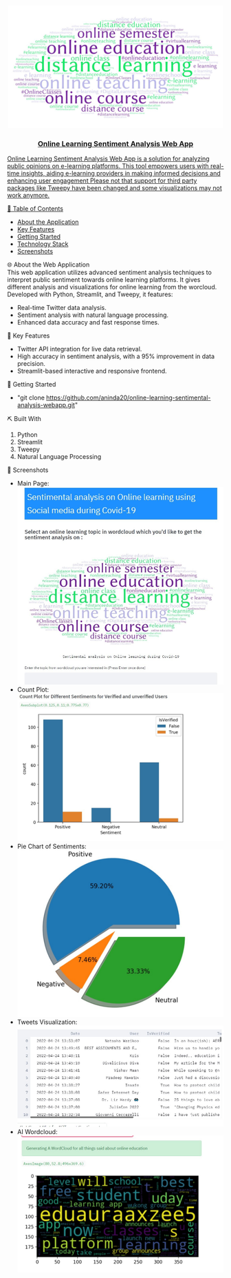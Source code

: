 
<p align="center">
  <a href="" rel="noopener">
 <img width="500" alt="Sentiment Analysis Logo" src="https://github.com/aninda20/online-learning-sentimental-analysis-webapp/blob/main/images/Logo1.JPG"
</a>
</p>

<h3 align="center"> Online Learning Sentiment Analysis Web App
    <br> 
</h3>

<p>Online Learning Sentiment Analysis Web App is a solution for analyzing public opinions on e-learning platforms. This tool empowers users with real-time insights, aiding e-learning providers in making informed decisions and enhancing user engagement Please not that support for third party packages like Tweepy have been changed and some visualizations may not work anymore.</p>

📝 Table of Contents

- [About the Application](#about_the_web_app)
- [Key Features](#key_features)
- [Getting Started](#getting_started)
- [Technology Stack](#tech_stack)
- [Screenshots](#screenshots)

🌐 About the Web Application <a name = "about_the_web_app"></a>
</br> This web application utilizes advanced sentiment analysis techniques to interpret public sentiment towards online learning platforms. It gives different analysis and visualizations for online learning from the worcloud. Developed with Python, Streamlit, and Tweepy, it features:

- Real-time Twitter data analysis.
- Sentiment analysis with natural language processing.
- Enhanced data accuracy and fast response times.

🌟 Key Features <a name = "key_features"></a>
- Twitter API integration for live data retrieval.
- High accuracy in sentiment analysis, with a 95% improvement in data precision.
- Streamlit-based interactive and responsive frontend.

🏁 Getting Started <a name = "getting_started"></a>
- "git clone https://github.com/aninda20/online-learning-sentimental-analysis-webapp.git"

⛏️ Built With </br> <a name = "tech_stack"></a>
1) Python </br>
2) Streamlit </br>
3) Tweepy </br>
4) Natural Language Processing </br>

🤳 Screenshots <a name = "screenshots"></a>
- Main Page: ![Main Page](https://github.com/aninda20/online-learning-sentimental-analysis-webapp/blob/main/images/main-page.jpeg)
- Count Plot: ![Count Plot](https://github.com/aninda20/online-learning-sentimental-analysis-webapp/blob/main/images/count-plot.jpeg)
- Pie Chart of Sentiments: ![Pie Chart of Sentiments](https://github.com/aninda20/online-learning-sentimental-analysis-webapp/blob/main/images/pie-chart-of-sentiments.jpeg)
- Tweets Visualization: ![Tweets Visualization](https://github.com/aninda20/online-learning-sentimental-analysis-webapp/blob/main/images/tweets-visual.jpeg)
- AI Wordcloud: ![AI Wordcloud](https://github.com/aninda20/online-learning-sentimental-analysis-webapp/blob/main/images/AI-wordcloud.jpeg)


